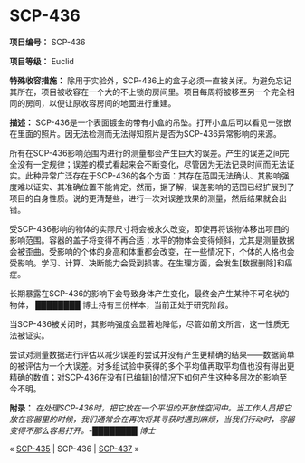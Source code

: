 # SCP-436
                        


**项目编号：** SCP-436

**项目等级：** Euclid

**特殊收容措施：** 除用于实验外，SCP-436上的盒子必须一直被关闭。为避免忘记其所在，项目被收容在一个大的不上锁的房间里。项目每周将被移至另一个完全相同的房间，以便让原收容房间的地面进行重建。

**描述：** SCP-436是一个表面镀金的带有小盒的吊坠。打开小盒后可以看见一张嵌在里面的照片。因无法检测而无法得知照片是否为SCP-436异常影响的来源。

所有在SCP-436影响范围内进行的测量都会产生巨大的误差。产生的误差之间完全没有一定规律；误差的模式看起来会不断变化，尽管因为无法记录时间而无法证实。此种异常广泛存在于SCP-436的各个方面：其存在范围无法确认、其影响强度难以证实、其准确位置不能肯定。然而，据了解，误差影响的范围已经扩展到了项目的自身性质。说的更清楚些，进行一次对误差效果的测量，然后结果就会出错。

受SCP-436影响的物体的实际尺寸将会被永久改变，即使再将该物体移出项目的影响范围。容器的盖子将变得不再合适；水平的物体会变得倾斜，尤其是测量数据会被歪曲。受影响的个体的身高和体重都会改变，在一些情况下，个体的人格也会受影响。学习、计算、决断能力会受到损害。在生理方面，会发生[数据删除]和癌症。

长期暴露在SCP-436的影响下会导致身体产生变化，最终会产生某种不可名状的物体， ████████ 博士持有三份样本，当前正处于研究阶段。

当SCP-436被关闭时，其影响强度会显著地降低，尽管如前文所言，这一性质无法被证实。

尝试对测量数据进行评估以减少误差的尝试并没有产生更精确的结果——数据简单的被评估为一个大误差。对多组试验中获得的多个平均值再取平均值也没有得出更精确的数值；对SCP-436在没有[已编辑]的情况下如何产生这种多层次的影响至今不明。

**附录：** *在处理SCP-436时，把它放在一个平坦的开放性空间中。当工作人员把它放在容器里的时候，我们通常会在再次将其寻获时遇到麻烦，当我们行动时，容器变得不那么容易打开。-████████ 博士* 



« [SCP-435](/scp-435) | SCP-436 | [SCP-437](/scp-437) »





                    